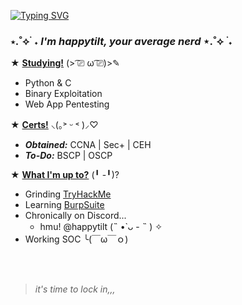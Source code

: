 [![Typing SVG](https://readme-typing-svg.demolab.com?font=Klee+One&weight=600&size=50&duration=4000&pause=500&center=true&vCenter=true&color=FFB6C1&height=125&lines=%E3%80%8C%E3%82%84%E3%81%AF%E3%82%8D!%E3%80%8D)](https://git.io/typing-svg)
### ⋆.˚⟡ ࣪ ˖ _I'm happytilt, your average nerd_ ⋆.˚⟡ ࣪ ˖

★ <ins>**Studying!**</ins> (> ͡⎚ ω ͡⎚)>✎ 
 - Python & C
 - Binary Exploitation
 - Web App Pentesting

 ★ <ins>**Certs!**</ins> ⸜(｡˃ ᵕ ˂ )⸝♡
  - _**Obtained:**_ CCNA | Sec+ | CEH
  - _**To-Do:**_ BSCP | OSCP

 ★ <ins>**What I'm up to?**</ins> (╹ -╹)?
  - Grinding [TryHackMe](https://tryhackme.com/)
  - Learning [BurpSuite](https://portswigger.net/web-security/dashboard)
  - Chronically on Discord... 
      - hmu! @happytilt (˵ •̀ ᴗ - ˵ ) ✧
  - Working SOC ╰(￣ω￣ｏ)

<br>
<br>

> _it's time to lock in,,,_

